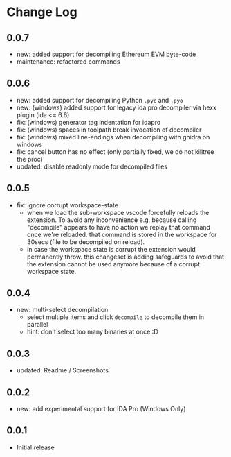 # Change Log

## 0.0.7
- new: added support for decompiling Ethereum EVM byte-code
- maintenance: refactored commands

## 0.0.6
- new: added support for decompiling Python `.pyc` and `.pyo`
- new: (windows) added support for legacy ida pro decompiler via hexx plugin (ida <= 6.6)
- fix: (windows) generator tag indentation for idapro
- fix: (windows) spaces in toolpath break invocation of decompiler
- fix: (windows) mixed line-endings when decompiling with ghidra on windows
- fix: cancel button has no effect (only partially fixed, we do not killtree the proc)
- updated: disable readonly mode for decompiled files


## 0.0.5
- fix: ignore corrupt workspace-state
  - when we load the sub-workspace vscode forcefully reloads the extension. To avoid any inconvenience e.g. because calling "decompile" appears to have no action we replay that command once we're reloaded. that command is stored in the workspace for 30secs (file to be decompiled on reload).
  - in case the workspace state is corrupt the extension would permanently throw. this changeset is adding safeguards to avoid that the extension cannot be used anymore because of a corrupt workspace state.

## 0.0.4
- new: multi-select decompilation
  - select multiple items and click `decompile` to decompile them in parallel
  - hint: don't select too many binaries at once :D

## 0.0.3
- updated: Readme / Screenshots

## 0.0.2
- new: add experimental support for IDA Pro (Windows Only)

## 0.0.1
- Initial release
